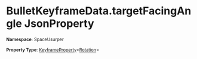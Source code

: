 # BulletKeyframeData.targetFacingAngle JsonProperty

<small>**Namespace**: SpaceUsurper</small>

<small>**Property Type**: [KeyframeProperty](../KeyframeProperty-1.md)&lt;[Rotation](../Rotation.md)&gt;</small>

